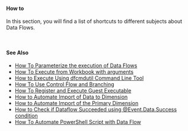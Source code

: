 #### How to

In this section, you will find a list of shortcuts to different subjects about Data Flows.

<br/>

#### See Also  

* [How To Parameterize the execution of Data Flows](./parameterization.md)
* [How To Execute from Workbook with arguments](./execute.md)
* [How to Execute Using dfcmdutil Command Line Tool](./execute-dfcmdutil.md)
* [How To Use Control Flow and Branching](./controlflow.md)
* [How To Register and Execute Guest Executable](./guestexecutable.md)
* [How to Automate Import of Data to Dimension](./autoimport.md)
* [How to Automate Import of the Primary Dimension](./autocopy.md)
* [How to Check if Dataflow Succeeded using @Event.Data.Success condition](./eventdatasuccess.md)
* [How To Automate PowerShell Script with Data Flow](./filenamesautom.md)



